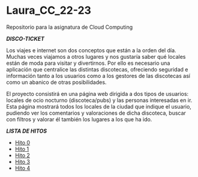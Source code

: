 # Laura_CC_22-23

Repositorio para la asignatura de Cloud Computing

**_DISCO-TICKET_**

Los viajes e internet son dos conceptos que están a la orden del día. Muchas veces viajamos a otros lugares y nos gustaría saber qué locales están de moda para visitar y divertirnos.
Por ello es necesario una aplicación que centralice las distintas discotecas, ofreciendo seguridad e información tanto a los usuarios como a los gestores de las discotecas así como un abanico de otras posibilidades.

El proyecto consistirá en una página web dirigida a dos tipos de usuarios: locales de ocio nocturno (discoteca/pubs) y las personas interesadas en ir. Esta página mostrará todos los locales de la ciudad que indique el usuario, pudiendo ver los comentarios y valoraciones de dicha discoteca, buscar con filtros y valorar él también los lugares a los que ha ido.

**_LISTA DE HITOS_**

- [Hito 0](https://github.com/LauraRoson99/Laura_CC_22-23/blob/main/docs/hito0.md)
- [Hito 1](https://github.com/LauraRoson99/Laura_CC_22-23/blob/main/docs/hito1.md)
- [Hito 2](https://github.com/LauraRoson99/Laura_CC_22-23/blob/main/docs/hito2.md)
- [Hito 3](https://github.com/LauraRoson99/Laura_CC_22-23/blob/main/docs/hito3.md)
- [Hito 4](https://github.com/LauraRoson99/Laura_CC_22-23/blob/main/docs/hito4.md)
